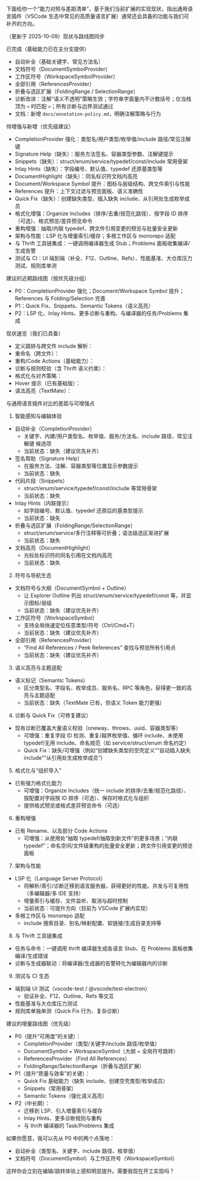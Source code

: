 下面给你一个“能力对照与差距清单”，基于我们当前扩展的实现现状，指出通用语言插件（VSCode 生态中常见的高质量语言扩展）通常还会具备的功能与我们可补齐的方向。

（更新于 2025-10-09）现状与路线图同步

已完成（基础能力已在主分支提供）
- 自动补全（基础关键字、常见方法名）
- 文档符号（DocumentSymbolProvider）
- 工作区符号（WorkspaceSymbolProvider）
- 全部引用（ReferencesProvider）
- 折叠与选区扩展（FoldingRange / SelectionRange）
- 诊断改进：注解“语义不透明”策略生效；字符串字面量内不计数括号；仅当栈顶为 `<` 时匹配 `>`；所有诊断与边界测试通过
- 文档：新增 `docs/annotation-policy.md`，明确注解策略与行为

待增强与新增（优先级建议）
- CompletionProvider 强化：类型名/用户类型/枚举值/include 路径/常见注解键
- Signature Help（缺失）：服务方法签名、容器类型参数、注解键提示
- Snippets（缺失）：struct/enum/service/typedef/const/include 常用骨架
- Inlay Hints（缺失）：字段编号、默认值、typedef 还原基类型等
- DocumentHighlight（缺失）：同名标识符文档内高亮
- Document/Workspace Symbol 提升：图标与层级结构、跨文件索引与性能
- References 提升：上下文过滤与预览面板、语义准确性
- Quick Fix（缺失）：创建缺失类型、插入缺失 include、从引用处生成枚举成员
- 格式化增强：Organize Includes（排序/去重/规范化路径）、按字段 ID 排序（可选）、格式预览/差异预览命令
- 重构增强：抽取/内联 typedef、跨文件引用变更的预览与批量安全更新
- 架构与性能：LSP 化与增量索引/缓存；多根工作区与 monorepo 适配
- 与 Thrift 工具链集成：一键调用编译器生成 Stub；Problems 面板收集编译/生成告警
- 测试与 CI：UI 端到端（补全、F12、Outline、Refs）、性能基准、大仓库压力测试、规则库单测

建议的近期路线图（按优先级分组）
- P0：CompletionProvider 强化；Document/Workspace Symbol 提升；References 与 Folding/Selection 完善
- P1：Quick Fix、Snippets、Semantic Tokens（语义高亮）
- P2：LSP 化、Inlay Hints、更多诊断与重构、与编译器的任务/Problems 集成

现状速览（我们已具备）
- 定义跳转与跨文件 include 解析：<mcfile name="definitionProvider.ts" path="src/definitionProvider.ts"></mcfile>
- 重命名（跨文件）：<mcfile name="renameProvider.ts" path="src/renameProvider.ts"></mcfile>
- 重构/Code Actions（基础能力）：<mcfile name="codeActionsProvider.ts" path="src/codeActionsProvider.ts"></mcfile>
- 诊断与规则校验（含 Thrift 语义约束）：<mcfile name="diagnostics.ts" path="src/diagnostics.ts"></mcfile>
- 格式化与对齐策略：<mcfile name="formattingProvider.ts" path="src/formattingProvider.ts"></mcfile>
- Hover 提示（已有基础版）：<mcfile name="hoverProvider.ts" path="src/hoverProvider.ts"></mcfile>
- 语法高亮（TextMate）：<mcfile name="thrift.tmLanguage.json" path="syntaxes/thrift.tmLanguage.json"></mcfile>

与通用语言插件对比的差距与可增强点
1) 智能感知与编辑体验
- 自动补全（CompletionProvider）
  - 关键字、内建/用户类型名、枚举值、服务/方法名、include 路径、常见注解键 候选项
  - 当前状态：缺失（建议优先补齐）
- 签名帮助（Signature Help）
  - 在服务方法、注解、容器类型等位置显示参数提示
  - 当前状态：缺失
- 代码片段（Snippets）
  - struct/enum/service/typedef/const/include 等常用骨架
  - 当前状态：缺失
- Inlay Hints（内联提示）
  - 如字段编号、默认值、typedef 还原后的基类型提示
  - 当前状态：缺失
- 折叠与选区扩展（FoldingRange/SelectionRange）
  - struct/enum/service/多行注释等可折叠；语法级选区渐进扩展
  - 当前状态：缺失
- 文档高亮（DocumentHighlight）
  - 光标处标识符的同名引用在文档内高亮
  - 当前状态：缺失

2) 符号与导航生态
- 文档符号与大纲（DocumentSymbol + Outline）
  - 让 Explorer Outline 列出 struct/enum/service/typedef/const 等，并显示图标/层级
  - 当前状态：缺失（建议优先补齐）
- 工作区符号（WorkspaceSymbol）
  - 支持全局快速定位任意类型/符号（Ctrl/Cmd+T）
  - 当前状态：缺失（建议优先补齐）
- 全部引用（ReferencesProvider）
  - “Find All References / Peek References” 查找与预览所有引用点
  - 当前状态：缺失（建议优先补齐）

3) 语义高亮与主题适配
- 语义标记（Semantic Tokens）
  - 区分类型名、字段名、枚举成员、服务名、RPC 等角色，获得更一致的高亮与主题适配
  - 当前状态：缺失（TextMate 已有，但语义 Token 能力更强）

4) 诊断与 Quick Fix（可修复建议）
- 现有诊断已覆盖大量语义校验（oneway、throws、uuid、容器类型等）
  - 可增强：重复字段 ID 检测、重复/越界枚举值、循环 include、未使用 typedef/无用 include、命名规范（如 service/struct/enum 命名约定）
  - Quick Fix：缺失/可增强（例如“创建缺失类型的空壳定义”“自动插入缺失 include”“从引用处生成枚举成员”）

5) 格式化与“组织导入”
- 已有强力格式化能力
  - 可增强：Organize Includes（统一 include 的排序/去重/规范化路径）、按配置对字段按 ID 排序（可选）、保存时格式化与组织
  - 提供格式预览或格式差异预览命令（可选）

6) 重构增强
- 已有 Rename、以及部分 Code Actions
  - 可增强：从使用处“抽取 typedef/抽取到新文件”的更多场景；“内联 typedef”；命名空间/文件级重构的批量安全更新；跨文件引用变更的预览面板

7) 架构与性能
- LSP 化（Language Server Protocol）
  - 将解析/索引/诊断迁移到语言服务器，获得更好的性能、并发与可复用性（多编辑器/多 IDE 支持）
  - 增量索引与缓存、文件监听、取消与超时控制
  - 当前状态：可提升方向（目前为 VSCode 扩展内实现）
- 多根工作区与 monorepo 适配
  - include 搜索目录、别名/映射配置、软链接/生成目录支持等

8) 与 Thrift 工具链集成
- 任务与命令：一键调用 thrift 编译器生成各语言 Stub、在 Problems 面板收集编译/生成错误
- 诊断与生成器联动：将编译器/生成器的告警转化为编辑器内的诊断

9) 测试与 CI 生态
- 端到端 UI 测试（vscode-test / @vscode/test-electron）
  - 验证补全、F12、Outline、Refs 等交互
- 性能基准与大仓库压力测试
- 规则库单独单测（Quick Fix 行为、复杂诊断）

建议的增量路线图（优先级）
- P0（提升“可用度”的关键）：
  - CompletionProvider（类型/关键字/include 路径/枚举值）
  - DocumentSymbol + WorkspaceSymbol（大纲 + 全局符号跳转）
  - ReferencesProvider（Find All References）
  - FoldingRange/SelectionRange（折叠与选区扩展）
- P1（提升“质量与效率”的关键）：
  - Quick Fix 基础能力（缺失 include、创建空壳类型/枚举成员）
  - Snippets（常用骨架）
  - Semantic Tokens（强化语义高亮）
- P2（中长期）：
  - 迁移到 LSP、引入增量索引与缓存
  - Inlay Hints、更多诊断规则与重构
  - 与 thrift 编译器的 Task/Problems 集成

如果你愿意，我可以先从 P0 中的两个点落地：
- 自动补全（类型名、关键字、include 路径、枚举值）
- 文档符号（DocumentSymbol）与工作区符号（WorkspaceSymbol）

这样你会立刻在编辑/跳转体验上感知明显提升。需要我现在开工实现吗？
        